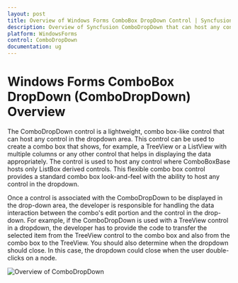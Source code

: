 ```yaml
---
layout: post
title: Overview of Windows Forms ComboBox DropDown Control | Syncfusion
description: Overview of Syncfusion ComboDropDown that can host any control in the drop down area with the Themes support
platform: WindowsForms
control: ComboDropDown
documentation: ug
---
```


# Windows Forms ComboBox DropDown (ComboDropDown) Overview

The ComboDropDown control is a lightweight, combo box-like control that can host any control in the dropdown area. This control can be used to create a combo box that shows, for example, a TreeView or a ListView with multiple columns or any other control that helps in displaying the data appropriately. The control is used to host any control where ComboBoxBase hosts only ListBox derived controls. This flexible combo box control provides a standard combo box look-and-feel with the ability to host any control in the dropdown.

Once a control is associated with the ComboDropDown to be displayed in the drop-down area, the developer is responsible for handling the data interaction between the combo's edit portion and the control in the drop-down. For example, if the ComboDropDown is used with a TreeView control in a dropdown, the developer has to provide the code to transfer the selected item from the TreeView control to the combo box and also from the combo box to the TreeView. You should also determine when the dropdown should close. In this case, the dropdown could close when the user double-clicks on a node.

![Overview of ComboDropDown](Overview_images/Overview_img277.jpeg) 